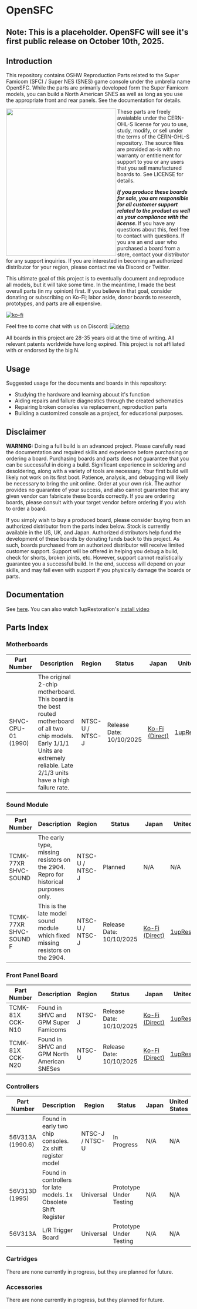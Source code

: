 # OpenSFC

## Note: This is a placeholder. OpenSFC will see it's first public release on October 10th, 2025.

## Introduction
This repository contains OSHW Reproduction Parts related to the Super Famicom (SFC) / Super NES (SNES) game console under the umbrella name OpenSFC. While the parts are primarily developed form the Super Famicom models, you can build a North American SNES as well as long as you use the appropriate front and rear panels. See the documentation for details.

<img src="https://starlightk7.github.io/OpenSFC/assets/osfc-intro.jpg" align="left" height="400" width="300">

These parts are freely avaialable under the CERN-OHL-S license for you to use, study, modify, or sell under the terms of the CERN-OHL-S repository. The source files are provided as-is with no warranty or entitlement for support to you or any users that you sell manufactured boards to. See LICENSE for details.

***If you produce these boards for sale, you are responsible for all customer support related to the product as well as your compliance with the license***. If you have any questions about this, feel free to contact with questions. If you are an end user who purchased a board from a store, contact your distributor for any support inquiries. If you are interested in becoming an authorized distributor for your region, please contact me via Discord or Twitter.

This ultimate goal of this project is to eventually document and reproduce all models, but it will take some time. In the meantime, I made the best overall parts (in my opinion) first. If you believe in that goal, consider donating or subscribing on Ko-Fi; labor aside, donor boards to research, prototypes, and parts are all expensive.

[![ko-fi](https://ko-fi.com/img/githubbutton_sm.svg)](https://ko-fi.com/W7W31LT5Y4)

Feel free to come chat with us on Discord: [![demo](https://img.shields.io/discord/1424189475436625921?logo=discord)](https://discord.gg/DjXvPDA6Vv)

All boards in this project are 28-35 years old at the time of writing. All relevant patents worldwide have long expired. This project is not affiliated with or endorsed by the big N.

## Usage

Suggested usage for the documents and boards in this repository:
* Studying the hardware and learning abouut it's function
* Aiding repairs and failure diagnostics through the created schematics
* Repairing broken consoles via replacement, reproduction parts
* Building a customized console as a project, for educational purposes.

## Disclaimer

**WARNING:** Doing a full build is an advanced project. Please carefully read the documentation and required skills and experience before purchasing or ordering a board. Purchasing boards and parts does not guarantee that you can be successful in doing a build. Significant experience in soldering and desoldering, along with a variety of tools are necessary. Your first build will likely not work on its first boot. Patience, analysis, and debugging will likely be necessary to bring the unit online. Order at your own risk. The author provides no guarantee of your success, and also cannot guarantee that any given vendor can fabricate these boards correctly. If you are ordering boards, please consult with your target vendor before ordering if you wish to order a board.

If you simply wish to buy a produced board, please consider buying from an authorized distributor from the parts index below. Stock is currently available in the US, UK, and Japan. Authorized distributors help fund the development of these boards by donating funds back to this project. As such, boards purchased from an authorized distributor will receive limited customer support. Support will be offered in helping you debug a build, check for shorts, broken joints, etc. However, support cannot realistically guarantee you a successful build. In the end, success will depend on your skills, and may fail even with support if you physically damage the boards or parts.

## Documentation

See [here](https://starlightk7.github.io/OpenSFC/). You can also watch 1upRestoration's [install video](https://youtu.be/3N_iRRNhPbA)

## Parts Index

### Motherboards

| Part Number | Description | Region | Status| Japan | United States | United Kingdom |
|-------------|-------------|----------------------|-------|-------|---------------|----------------|
| SHVC-CPU-01 (1990) | The original 2-chip motherboard. This board is the best routed motherboard of all two chip models. Early 1/1/1 Units are extremely reliable. Late 2/1/3 units have a high failure rate. | NTSC-U / NTSC-J | Release Date: 10/10/2025 | [Ko-Fi (Direct)](https://ko-fi.com/starlightk7/shop) | [1upRestorations](1uprestorations.com/collections/console-mod-parts/products/opensfc-bundle) | [RetroUpgrades](www.retroupgrades.co.uk/product/opensfc-shvc-bundle) |

### Sound Module

| Part Number | Description | Region | Status| Japan | United States | United Kingdom |
|-------------|-------------|----------------------|-------|-------|---------------|----------------|
| TCMK-77XR SHVC-SOUND | The early type, missing resistors on the 2904. Repro for historical purposes only. | NTSC-U / NTSC-J | Planned | N/A | N/A | N/A |
| TCMK-77XR SHVC-SOUND F | This is the late model sound module which fixed missing resistors on the 2904. | NTSC-U / NTSC-J | Release Date: 10/10/2025 | [Ko-Fi (Direct)](https://ko-fi.com/starlightk7/shop) | [1upRestorations](1uprestorations.com/collections/console-mod-parts/products/opensfc-bundle) | [RetroUpgrades](www.retroupgrades.co.uk/product/opensfc-shvc-bundle) |

### Front Panel Board

| Part Number | Description | Region | Status| Japan | United States | United Kingdom |
|-------------|-------------|----------------------|-------|-------|---------------|----------------|
| TCMK-81X CCK-N10 | Found in SHVC and GPM Super Famicoms | NTSC-J | Release Date: 10/10/2025 | [Ko-Fi (Direct)](https://ko-fi.com/starlightk7/shop)| [1upRestorations](1uprestorations.com/collections/console-mod-parts/products/opensfc-bundle) | [RetroUpgrades](www.retroupgrades.co.uk/product/opensfc-shvc-bundle) |
| TCMK-81X CCK-N20 | Found in SHVC and GPM North American SNESes | NTSC-U | Release Date: 10/10/2025 | [Ko-Fi (Direct)](https://ko-fi.com/starlightk7/shop) | [1upRestorations](1uprestorations.com/collections/console-mod-parts/products/opensfc-bundle) | [RetroUpgrades](www.retroupgrades.co.uk/product/opensfc-shvc-bundle) |

### Controllers

| Part Number | Description | Region | Status| Japan | United States | United Kingdom |
|-------------|-------------|----------------------|-------|-------|---------------|----------------|
| 56V313A (1990.6) | Found in early two chip consoles. 2x shift register model | NTSC-J / NTSC-U | In Progress | N/A | N/A | N/A |
| 56V313D (1995)   | Found in controllers for late models. 1x Obsolete Shift Register | Universal | Prototype Under Testing | N/A | N/A | N/A |
| 56V313A          | L/R Trigger Board | Universal | Prototype Under Testing | N/A | N/A | N/A |

### Cartridges

There are none currently in progress, but they are planned for future.

### Accessories

There are none currently in progress, but they planned for future.

